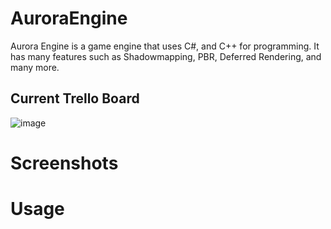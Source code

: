 # AuroraEngine

Aurora Engine is a game engine that uses C#, and C++ for programming. It has many features such as Shadowmapping, PBR, Deferred Rendering, and many more.

## Current Trello Board

![image](https://github.com/OutputGames/AuroraEngine/assets/79727016/7d65d46c-560f-4918-98ba-18152701ab7e)


# Screenshots

# Usage
